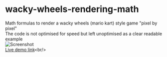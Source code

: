 # wacky-wheels-rendering-math
Math formulas to render a wacky wheels (mario kart) style game "pixel by pixel"<br/>
The code is not optimised for speed but left unoptimised as a clear readable example<br/> 
![Screenshot](https://github.com/luke-b/wacky-wheels-rendering-math/blob/master/wacky.png "rendering output")<br/>
[Live demo link](http://studio.sketchpad.cc/Yx1R3KedAV?)<br/>

